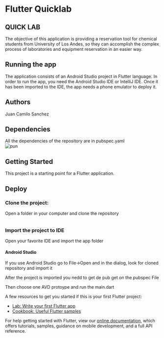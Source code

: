 # Flutter Quicklab

## QUICK LAB
The objective of this application is providing a reservation tool for chemical students from University of Los Andes, so they can accomplish the complex process of laboratories and equipment reservation in an easier way.

## Running the app
The application consists of an Android Studio project in Flutter language. In order to run the app, you need the Android Studio IDE or IntelliJ IDE. Once it has been imported to the IDE, the app needs a phone emulator to deploy it.  

## Authors
Juan Camilo Sanchez

## Dependencies

All the dependencies of the repository are in pubspec.yaml
<br>
![pun](/uploads/e22af58ff9ea859bbf6fcd4bc42d2be9/pun.JPG)

## Getting Started

This project is a starting point for a Flutter application.


## Deploy
### Clone the project: 
Open a folder in your computer and clone the repository

```
```
### Import the project to IDE

Open your favorite IDE and import the app folder 

#### Android Studio
If you use Android Studio go to File->Open and in the dialog, look for cloned repository and import it
<br>

After the project is imported you nedd to get de pub get on the pubspec File
<br>


Then choose one AVD protoype and run the main.dart 
<br>


A few resources to get you started if this is your first Flutter project:

- [Lab: Write your first Flutter app](https://flutter.dev/docs/get-started/codelab)
- [Cookbook: Useful Flutter samples](https://flutter.dev/docs/cookbook)

For help getting started with Flutter, view our
[online documentation](https://flutter.dev/docs), which offers tutorials,
samples, guidance on mobile development, and a full API reference.
